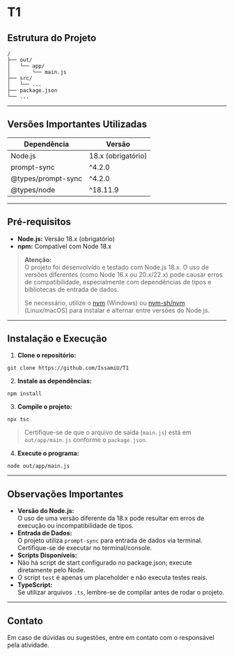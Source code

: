 # T1

## Estrutura do Projeto

```
/
├── out/
│   └── app/
│       └── main.js
├── src/
│   └── ... 
├── package.json
└── ...
```

---

## Versões Importantes Utilizadas

| Dependência          | Versão          |
|----------------------|-----------------|
| Node.js              | 18.x (obrigatório) |
| prompt-sync          | ^4.2.0          |
| @types/prompt-sync   | ^4.2.0          |
| @types/node          | ^18.11.9        |

---

## Pré-requisitos

- **Node.js:** Versão 18.x (obrigatório)
- **npm:** Compatível com Node 18.x

> **Atenção:**  
> O projeto foi desenvolvido e testado com Node.js 18.x. O uso de versões diferentes (como Node 16.x ou 20.x/22.x) pode causar erros de compatibilidade, especialmente com dependências de tipos e bibliotecas de entrada de dados.  
>  
> Se necessário, utilize o [nvm](https://github.com/coreybutler/nvm-windows) (Windows) ou [nvm-sh/nvm](https://github.com/nvm-sh/nvm) (Linux/macOS) para instalar e alternar entre versões do Node.js.

---

## Instalação e Execução

1. **Clone o repositório:**

```
git clone https://github.com/IssamiU/T1
```

2. **Instale as dependências:**

```
npm install
```

3. **Compile o projeto:**

```
npx tsc
```

> Certifique-se de que o arquivo de saída (`main.js`) está em `out/app/main.js` conforme o `package.json`.

4. **Execute o programa:**

```
node out/app/main.js
```


---

## Observações Importantes

- **Versão do Node.js:**  
O uso de uma versão diferente da 18.x pode resultar em erros de execução ou incompatibilidade de tipos.
- **Entrada de Dados:**  
O projeto utiliza `prompt-sync` para entrada de dados via terminal. Certifique-se de executar no terminal/console.
- **Scripts Disponíveis:**  
- Não há script de start configurado no package.json; execute diretamente pelo Node.
- O script `test` é apenas um placeholder e não executa testes reais.
- **TypeScript:**  
Se utilizar arquivos `.ts`, lembre-se de compilar antes de rodar o projeto.

---

## Contato

Em caso de dúvidas ou sugestões, entre em contato com o responsável pela atividade.
